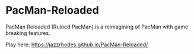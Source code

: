 # PacMan-Reloaded
PacMan Reloaded (Ruined PacMan) is a reimagining of PacMan with game breaking features.

Play here: https://jazzrhodes.github.io/PacMan-Reloaded/

